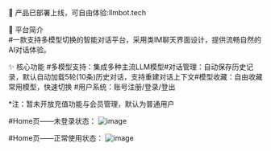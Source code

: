 🌟 产品已部署上线，可自由体验:llmbot.tech

🌟 平台简介   
#一款支持多模型切换的智能对话平台，采用类IM聊天界面设计，提供流畅自然的AI对话体验。

✨ 核心功能
​#​多模型支持​​：集成多种主流LLM模型
​​#对话管理​​：自动保存历史记录，默认自动加载5轮(10条)历史对话，支持重建对话上下文
​​#模型收藏​​：自由收藏常用模型，快速切换
​​#用户系统​​：账号注册/登录/登出

*注：暂未开放充值功能与会员管理，默认为普通用户

#Home页——未登录状态：
![image](https://github.com/user-attachments/assets/af102468-45d3-4f05-9954-01f78baa26ee)

#Home页——正常使用状态：
![image](https://github.com/user-attachments/assets/8a8afa6b-a403-40c4-b200-ce75b0739fed)

